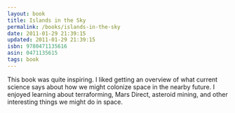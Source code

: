 ```yaml
---
layout: book
title: Islands in the Sky
permalink: /books/islands-in-the-sky
date: 2011-01-29 21:39:15
updated: 2011-01-29 21:39:15
isbn: 9780471135616
asin: 0471135615
tags: book
---
```

This book was quite inspiring. I liked getting an overview of what current
science says about how we might colonize space in the nearby future. I enjoyed
learning about terraforming, Mars Direct, asteroid mining, and other
interesting things we might do in space.
